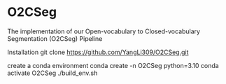# O2CSeg
The implementation of our Open-vocabulary to Closed-vocabulary Segmentation (O2CSeg) Pipeline

Installation
git clone https://github.com/YangLi309/O2CSeg.git

create a conda environment
conda create -n O2CSeg python=3.10
conda activate O2CSeg
./build_env.sh